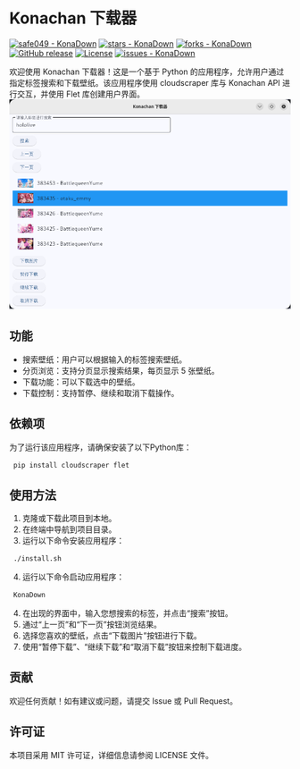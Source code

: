 # Konachan 下载器
[![safe049 - KonaDown](https://img.shields.io/static/v1?label=safe049&message=KonaDown&color=blue&logo=github)](https://github.com/safe049/KonaDown "Go to GitHub repo")
[![stars - KonaDown](https://img.shields.io/github/stars/safe049/KonaDown?style=social)](https://github.com/safe049/KonaDown)
[![forks - KonaDown](https://img.shields.io/github/forks/safe049/KonaDown?style=social)](https://github.com/safe049/KonaDown)
[![GitHub release](https://img.shields.io/github/release/safe049/KonaDown?include_prereleases=&sort=semver&color=blue)](https://github.com/safe049/KonaDown/releases/)
[![License](https://img.shields.io/badge/License-MIT-blue)](#license)
[![issues - KonaDown](https://img.shields.io/github/issues/safe049/KonaDown)](https://github.com/safe049/KonaDown/issues)

欢迎使用 Konachan 下载器！这是一个基于 Python 的应用程序，允许用户通过指定标签搜索和下载壁纸。该应用程序使用 cloudscraper 库与 Konachan API 进行交互，并使用 Flet 库创建用户界面。
![截屏](https://github.com/safe049/KonaDown/blob/main/screenshot.png)
## 功能

- 搜索壁纸：用户可以根据输入的标签搜索壁纸。
- 分页浏览：支持分页显示搜索结果，每页显示 5 张壁纸。
- 下载功能：可以下载选中的壁纸。
- 下载控制：支持暂停、继续和取消下载操作。

## 依赖项

为了运行该应用程序，请确保安装了以下Python库：
```bash
 pip install cloudscraper flet
```
## 使用方法

1. 克隆或下载此项目到本地。
2. 在终端中导航到项目目录。
3. 运行以下命令安装应用程序：
```bash
 ./install.sh
```
4. 运行以下命令启动应用程序：
```bash
 KonaDown
 ```
4. 在出现的界面中，输入您想搜索的标签，并点击“搜索”按钮。
5. 通过“上一页”和“下一页”按钮浏览结果。
6. 选择您喜欢的壁纸，点击“下载图片”按钮进行下载。
7. 使用“暂停下载”、“继续下载”和“取消下载”按钮来控制下载进度。

## 贡献

欢迎任何贡献！如有建议或问题，请提交 Issue 或 Pull Request。

## 许可证

本项目采用 MIT 许可证，详细信息请参阅 LICENSE 文件。
